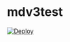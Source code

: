 # mdv3test
[![Deploy](https://www.herokucdn.com/deploy/button.svg)](https://heroku.com/deploy?template=https://github.com/DGXeon/mfv3test/)
